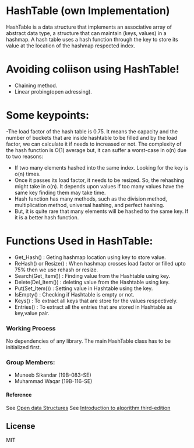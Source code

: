 # HashTable (own Implementation)
HashTable is a data structure that implements an associative array of abstract data type, a structure that can maintain (keys, values) in a hashmap. A hash table uses a hash function through the key to store its value at the location of the hashmap respected index.  

# Avoiding coliison using HashTable!

  - Chaining method. 
  - Linear probing(open adressing).

# Some keypoints:
  -The load factor of the hash table is 0.75. It means the capacity and the number of buckets that are inside hashtable to be filled and by the load factor, we can calculate it if needs to increased or not.
The complexity of the hash function is O(1) average but, it can suffer a worst-case in o(n) due to two reasons:
  - If two many elements hashed into the same index. Looking for the key is o(n) times.
  - Once it passes its load factor, it needs to be resized. So, the rehashing might take in o(n). It depends upon values if too many values have the same key finding them may take time.
  - Hash function has many methods, such as the division method,  multiplication method, universal hashing, and perfect hashing.
  - But, it is quite rare that many elements will be hashed to the same key. If it is a better hash function.

# Functions Used in HashTable:

  - Get_Hash() : Geting hashmap location using key to store value.
  - ReHash() or Resize() : When hashmap crosses load factor or filled upto 75% then we use rehash or resize.
  - Search(Get_Item())   : Finding value from the Hashtable using key.
  - Delete(Del_Item())   : deleting value from the Hashtable using key.
  - Put(Set_Item())      : Setting value in Hashtable using the key.
  - IsEmpty()            : Checking if Hashtable is empty or not.
  - Keys()               : To extract all keys that are store for the values respectively.
  - Entries()            : To extract all the entries that are stored in Hashtable as key,value pair.
### Working Process
No dependencies of any library. The main HashTable class has to be initialized first.

### Group Members:

 - Muneeb Sikandar (19B-083-SE)
 - Muhammad Waqar (19B-116-SE)

#### Reference

See [Open data Structures](https://opendatastructures.org/)
See [Introduction to algorithm third-edition](https://www.amazon.com/Introduction-Algorithms-Eastern-Economy-Thomas/dp/8120340078/ref=pd_lpo_14_t_0/145-4997158-2592204?_encoding=UTF8&pd_rd_i=8120340078&pd_rd_r=b721bd17-aac9-4e4c-afc8-817fd7fc1378&pd_rd_w=JrnOd&pd_rd_wg=HYh5m&pf_rd_p=16b28406-aa34-451d-8a2e-b3930ada000c&pf_rd_r=YG963B6NAV7J3QGKVSE6&psc=1&refRID=YG963B6NAV7J3QGKVSE6)

License
----

MIT
